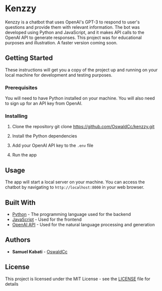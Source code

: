 # Kenzzy

Kenzzy is a chatbot that uses OpenAI's GPT-3 to respond to user's questions and provide them with relevant information. The bot was developed using Python and JavaScript, and it makes API calls to the OpenAI API to generate responses. This project was for educational purposes and illustration. A faster version coming soon. 

## Getting Started

These instructions will get you a copy of the project up and running on your local machine for development and testing purposes.

### Prerequisites

You will need to have Python installed on your machine. You will also need to sign up for an API key from OpenAI.

### Installing

1. Clone the repository git clone https://github.com/OswaldCc/kenzzy.git

2. Install the Python dependencies

3. Add your OpenAI API key to the `.env` file

4. Run the app


## Usage

The app will start a local server on your machine. You can access the chatbot by navigating to `http://localhost:8000` in your web browser.

## Built With

* [Python](https://www.python.org/) - The programming language used for the backend
* [JavaScript](https://www.javascript.com/) - Used for the frontend
* [OpenAI API](https://openai.com/) - Used for the natural language processing and generation

## Authors

* **Samuel Kabati** - [OswaldCc](https://github.com/OswaldCc)

## License

This project is licensed under the MIT License - see the [LICENSE](LICENSE) file for details
